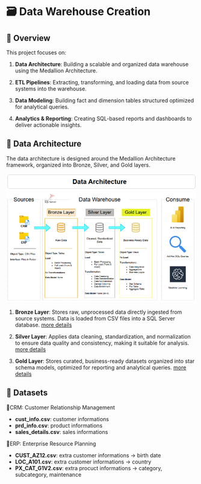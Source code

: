 # 🗃️ Data Warehouse Creation

## 📖 Overview

This project focuses on:

1. **Data Architecture**: Building a scalable and organized data warehouse using the Medallion Architecture.

2. **ETL Pipelines**:  Extracting, transforming, and loading data from source systems into the warehouse.

3. **Data Modeling**: Building fact and dimension tables structured optimized for analytical queries.

4. **Analytics & Reporting**: Creating SQL-based reports and dashboards to deliver actionable insights. 

## 🧱 Data Architecture
The data architecture is designed around the Medallion Architecture framework, organized into Bronze, Silver, and Gold layers.

![Data Architecture](images/Data_Architecture.png)

1. **Bronze Layer**: Stores raw, unprocessed data directly ingested from source systems. Data is loaded from CSV files into a SQL Server database. [more details](scripts/bronze/BRONZE.md)

2. **Silver Layer**: Applies data cleaning, standardization, and normalization to ensure data quality and consistency, making it suitable for analysis. [more details](scripts/silver/SILVER.md)

3. **Gold Layer**: Stores curated, business-ready datasets organized into star schema models, optimized for reporting and analytical queries. [more details](scripts/gold/GOLD.md)

## 📂 Datasets
🔹CRM: Customer Relationship Management
- **cust_info.csv**: customer informations
- **prd_info.csv**: product informations
- **sales_details.csv**: sales informations

🔹ERP: Enterprise Resource Planning
- **CUST_AZ12.csv**: extra customer informations → birth date 
- **LOC_A101.csv**: extra customer informations → country
- **PX_CAT_G1V2.csv**: extra procuct informations → category, subcategory, maintenance





